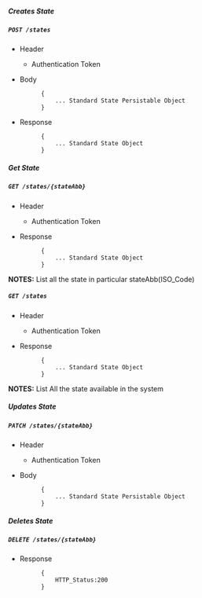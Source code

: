 ##### Creates State

##### `POST /states`
+ Header
	- Authentication Token


+ Body

            {
                ... Standard State Persistable Object
            }
            
+ Response

            {
                ... Standard State Object
            }
    

##### Get State           
            
##### `GET /states/{stateAbb}`
+ Header 
	- Authentication Token

+ Response

			{
				... Standard State Object
			}

**NOTES:** List all the state in particular stateAbb(ISO_Code)

##### `GET /states`
+ Header
	- Authentication Token

+ Response 

			{
				... Standard State Object
			} 

**NOTES:** List All the state available in the system



##### Updates State    
       
##### `PATCH /states/{stateAbb}`
+ Header
	- Authentication Token

+ Body

            {
                ... Standard State Persistable Object
            }
            
            
##### Deletes State    
       
##### `DELETE /states/{stateAbb}`
+ Response

			{
				HTTP_Status:200
			}